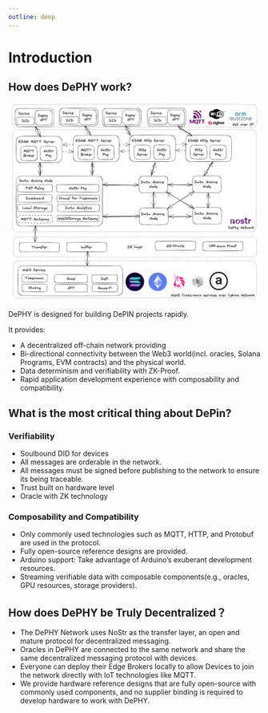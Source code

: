 ```yaml
---
outline: deep
---
```


# Introduction

## How does DePHY work?

![How the DePHY network works](./assets/how_dephy_works.png)

DePHY is designed for building DePIN projects rapidly.

It provides:

- A decentralized off-chain network providing
- Bi-directional connectivity between the Web3 world(incl. oracles, Solana Programs, EVM contracts) and the physical world.
- Data determinism and verifiability with ZK-Proof.
- Rapid application development experience with composability and compatibility.

## What is the most critical thing about DePin?

### Verifiability

- Soulbound DID for devices
- All messages are orderable in the network.
- All messages must be signed before publishing to the network to ensure its being traceable.
- Trust built on hardware level
- Oracle with ZK technology

### Composability and Compatibility

- Only commonly used technologies such as MQTT, HTTP, and Protobuf are used in the protocol.
- Fully open-source reference designs are provided.
- Arduino support: Take advantage of Arduino’s exuberant development resources.
- Streaming verifiable data with composable components(e.g., oracles, GPU resources, storage providers).

## How does DePHY be Truly Decentralized？

- The DePHY Network uses NoStr as the transfer layer, an open and mature protocol for decentralized messaging.
- Oracles in DePHY are connected to the same network and share the same decentralized messaging protocol with devices.
- Everyone can deploy their Edge Brokers locally to allow Devices to join the network directly with IoT technologies like MQTT.
- We provide hardware reference designs that are fully open-source with commonly used components, and no supplier binding is required to develop hardware to work with DePHY.
